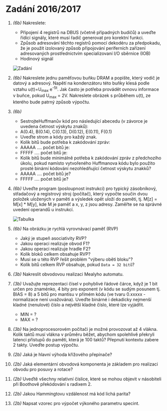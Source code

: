# Zadání 2016/2017

1. _(6b)_ Nakreslete:
    - Připojení 4 registrů na DBUS (včetně případných budičů) a uveďte řídící signály, které musí řadič generovat pro korektní funkci.
    - Způsob adresování těchto registrů pomocí dekodéru za předpokadu, že je použit izolovaný způsob připojování periferních zařízení adresovaných prostřednictvím specializovaní I/O sběrnice (IOB)
    - Hodinový signál

    ![Zadání](https://image.prntscr.com/image/OvKvxtcoRL6IMBAJypn_8Q.png)

1. _(6b)_ Nakreslete jednu paměťovou buňku DRAM a popište, který vodič je datový a adresový. Napětí na kondenzátoru této buňky klesá podle vztahu u(t)=U<sub>max</sub> e<sup>-5t</sup>. Jak často je potřeba provádět ovnovu informace v buňce, pokud U<sub>max</sub> = 2V. Nakreslete obrázek s průběhem u(t), ze kterého bude patrný způsob výpočtu.
1. _(6b)_
    - SestrojteHuffmanův kód pro následující abecedu (v závorce je uvedena četnost výskytu znaků):
    - A(0.4), B(0.14), C(0.13), D(0.12), E(0.11), F(0.1)
    - Uveďte strom a kódy pro každý znak.
    - Kolik bitů bude potřeba k zakódování zpráv:
    - AAAAA .... počet bitů je:
    - FFFFF .... počet bitů je:
    - Kolik bitů bude minimálně potřeba k zakódování zpráv z předchozího úkolu, pokud namísto vytvořeného Huffmanova kódu bylo použito prosté binární kódování nezohledňující četnost výskytu znakků?
    - AAAAA .... počet bitů je?
    - FFFFF .... počet bitů je?

1. _(6b)_ Uveďte program (posloupnost instrukcí) pro typický zásobníkový, střadačový a registrový stroj (počítač), který vypočte součin dvou položek uložených v paměti a výsledek opět uloží do paměti, tj. M[z] = M[x] * M[y], kde M je paměť a x, y, z jsou adresy. Zaměřte se na správné uvedení operandů u instrukcí.

    ![Tabulka](https://image.prntscr.com/image/r0flFVQaSWi1lZoobDaH0Q.png)

1. _(6b)_ Na obrázku je rychlá vyrovnávací paměť (RVP)
    - Jaký je stupeň asociativity RVP?
    - Jakou operaci realizuje obvod F1?
    - Jakou operaci realizuje hradle F2?
    - Kolik bloků celkem obsahuje RVP?
    - Musí se u této RVP řešit problém "výberu oběti bloku"?
    - Kolik bitů celkem RVP obsahuje, pokud `Data = 32 bitů`?

1. _(3b)_ Nakreslit obvodovou realizaci Mealyho automatu.
1. _(3b)_ Uvažujte reprezentaci čísel v pohyblivé řádové čárce, když je 1 bit určen pro znaménko, 4 bity pro exponent (v kódu se sudým posunem tj. BIAS = 8) a 5 bitů pro mantisu v přímém kódu (ve tvaru 0.xxxxx - normalizace není uvažována). Uveďte binárné i dekadicky nejmenší kladné (nenulové) číslo a největší kladné číslo, které lze vyjádřit.
    - MIN = ?
    - MAX = ?
1. _(3b)_ Na jednoprocesorovém počítači je možné provozovat až 4 vlákna. Kolik taktů musí vlákna v průměru běžet, abychom spolehlivě překryli latenci přístupů do paměti, která je 100 taktů? Přepnutí kontextu zabere 2 takty. Uveďte postup výpočtu.
1. _(2b)_ Jaká je hlavní výhoda křížového přepínače?
1. _(2b)_ Jaká elementární obvodová komponenta je základem pro realizaci obvodu pro posuvy a rotace?
1. _(2b)_ Uveďtě všechny relativní číslice, které se mohou objevit v násobiteli při Boothově překódování s radixem 2.
1. _(2b)_ Jakou Hammingtovu vzdálenost má kód lichá parita?
1. _(2b)_ Napsat vzorec pro výpočet výkoného parametru specint.
